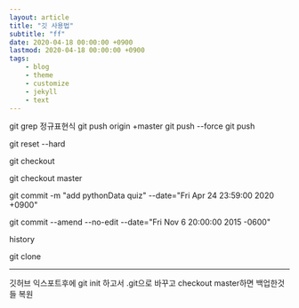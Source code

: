 ```yaml
---
layout: article
title: "깃 사용법"
subtitle: "ff"
date: 2020-04-18 00:00:00 +0900
lastmod: 2020-04-18 00:00:00 +0900
tags: 
    - blog
    - theme
    - customize
    - jekyll
    - text
---
```


git grep 정규표현식
git push origin +master
git push --force
git push 

git reset --hard

git checkout

git checkout master


git commit -m "add pythonData quiz" --date="Fri Apr 24 23:59:00 2020 +0900"

git commit --amend --no-edit --date="Fri Nov 6 20:00:00 2015 -0600"

history

git clone



---
깃허브 익스포트후에
git init
하고서 
.git으로 바꾸고
checkout master하면 백업한것들 복원